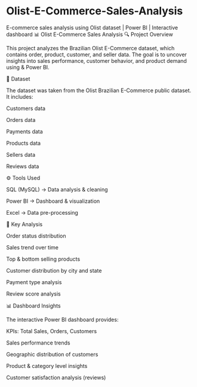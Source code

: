 # Olist-E-Commerce-Sales-Analysis
E-commerce sales analysis using Olist dataset |  Power BI | Interactive dashboard
📊 Olist E-Commerce Sales Analysis
🔍 Project Overview

This project analyzes the Brazilian Olist E-Commerce dataset, which contains order, product, customer, and seller data. The goal is to uncover insights into sales performance, customer behavior, and product demand using  & Power BI.

📂 Dataset

The dataset was taken from the Olist Brazilian E-Commerce public dataset.
It includes:

Customers data

Orders data

Payments data

Products data

Sellers data

Reviews data

⚙️ Tools Used

SQL (MySQL) → Data analysis & cleaning

Power BI → Dashboard & visualization

Excel → Data pre-processing

📑 Key Analysis

Order status distribution

Sales trend over time

Top & bottom selling products

Customer distribution by city and state

Payment type analysis

Review score analysis

📊 Dashboard Insights

The interactive Power BI dashboard provides:

KPIs: Total Sales, Orders, Customers

Sales performance trends

Geographic distribution of customers

Product & category level insights

Customer satisfaction analysis (reviews)
